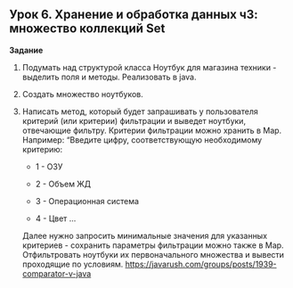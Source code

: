 ## Урок 6. Хранение и обработка данных ч3: множество коллекций Set 

**Задание**

1. Подумать над структурой класса Ноутбук для магазина техники - выделить поля и методы. Реализовать в java.
2. Создать множество ноутбуков.
3. Написать метод, который будет запрашивать у пользователя критерий (или критерии) фильтрации и выведет ноутбуки, отвечающие фильтру. Критерии фильтрации можно хранить в Map. Например: “Введите цифру, соответствующую необходимому критерию:

    * 1 - ОЗУ

    * 2 - Объем ЖД

    * 3 - Операционная система

    * 4 - Цвет …

    Далее нужно запросить минимальные значения для указанных критериев - сохранить параметры фильтрации можно также в Map.
    Отфильтровать ноутбуки их первоначального множества и вывести проходящие по условиям.
    https://javarush.com/groups/posts/1939-comparator-v-java
